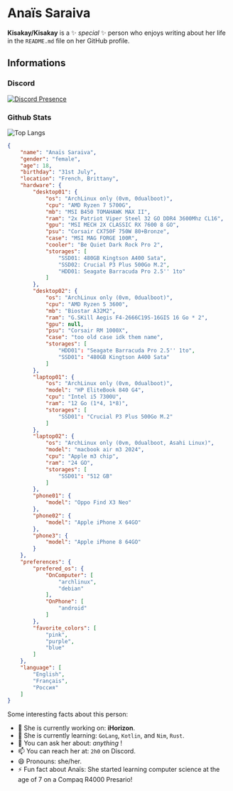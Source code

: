 # Anaïs Saraiva

**Kisakay/Kisakay** is a ✨ _special_ ✨ person who enjoys writing about her life in the `README.md` file on her GitHub profile.

## Informations

### Discord

[![Discord Presence](https://lanyard.cnrad.dev/api/1181123770845503600)](https://discord.com/users/1181123770845503600)

### Github Stats

![Top Langs](https://github-readme-stats.vercel.app/api/top-langs/?username=Kisakay&layout=compact)

```JSON
{
    "name": "Anaïs Saraiva",
    "gender": "female",
    "age": 18,
    "birthday": "31st July",
    "location": "French, Brittany",
    "hardware": {
        "desktop01": {
            "os": "ArchLinux only (0vm, 0dualboot)",
            "cpu": "AMD Ryzen 7 5700G",
            "mb": "MSI B450 TOMAHAWK MAX II",
            "ram": "2x Patriot Viper Steel 32 GO DDR4 3600Mhz CL16",
            "gpu": "MSI MECH 2X CLASSIC RX 7600 8 GO",
            "psu": "Corsair CX750F 750W 80+Bronze",
            "case": "MSI MAG FORGE 100R",
            "cooler": "Be Quiet Dark Rock Pro 2",
            "storages": [
                "SSD01: 480GB Kingtson A400 Sata",
                "SSD02: Crucial P3 Plus 500Go M.2",
                "HDD01: Seagate Barracuda Pro 2.5'' 1to"
            ]
        },
        "desktop02": {
            "os": "ArchLinux only (0vm, 0dualboot)",
            "cpu": "AMD Ryzen 5 3600",
            "mb": "Biostar A32M2",
            "ram": "G.SKill Aegis F4-2666C19S-16GIS 16 Go * 2",
            "gpu": null,
            "psu": "Corsair RM 1000X",
            "case": "too old case idk them name",
            "storages": [
                "HDD01": "Seagate Barracuda Pro 2.5'' 1to",
                "SSD01": "480GB Kingtson A400 Sata"
            ]
        },
        "laptop01": {
            "os": "ArchLinux only (0vm, 0dualboot)",
            "model": "HP EliteBook 840 G4",
            "cpu": "Intel i5 7300U",
            "ram": "12 Go (1*4, 1*8)",
            "storages": [
                "SSD01": "Crucial P3 Plus 500Go M.2"
            ]
        },
        "laptop02": {
            "os": "ArchLinux only (0vm, 0dualboot, Asahi Linux)",
            "model": "macbook air m3 2024",
            "cpu": "Apple m3 chip",
            "ram": "24 GO",
            "storages": [
                "SSD01": "512 GB"
            ]
        },
        "phone01": {
            "model": "Oppo Find X3 Neo"
        },
        "phone02": {
            "model": "Apple iPhone X 64GO"
        },
        "phone3": {
            "model": "Apple iPhone 8 64GO"
        }
    },
    "preferences": {
        "prefered_os": {
            "OnComputer": [
                "archlinux",
                "debian"
            ],
            "OnPhone": [
                "android"
            ]
        },
        "favorite_colors": [
            "pink",
            "purple",
            "blue"
        ]
    },
    "language": [
        "English",
        "Français",
        "Россия"
    ]
}
```

Some interesting facts about this person:

- 🔭 She is currently working on: **iHorizon**.
- 🌱 She is currently learning: `GoLang`, `Kotlin`, and `Nim`, `Rust`.
- 💬 You can ask her about: _anything_ !
- 📫 You can reach her at: `2h0` on Discord.
- 😄 Pronouns: she/her.
- ⚡ Fun fact about Anaïs: She started learning computer science at the age of 7 on a Compaq R4000 Presario!

